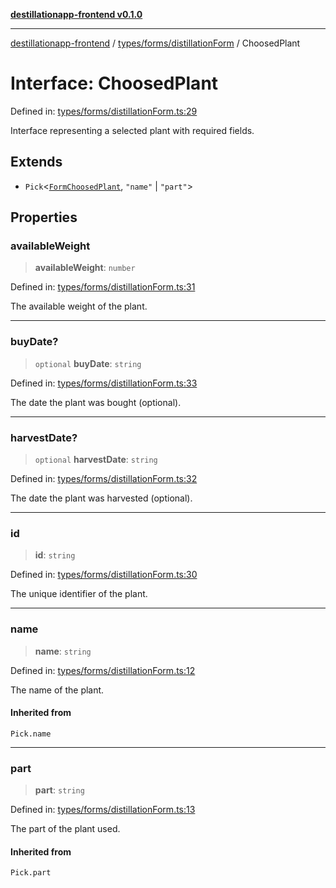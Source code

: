 [**destillationapp-frontend v0.1.0**](../../../../README.md)

***

[destillationapp-frontend](../../../../modules.md) / [types/forms/distillationForm](../README.md) / ChoosedPlant

# Interface: ChoosedPlant

Defined in: [types/forms/distillationForm.ts:29](https://github.com/DestillApp/main/blob/ec2df52a50a22efb35f12a0243274f6d03fbca52/frontend/src/types/forms/distillationForm.ts#L29)

Interface representing a selected plant with required fields.

## Extends

- `Pick`\<[`FormChoosedPlant`](FormChoosedPlant.md), `"name"` \| `"part"`\>

## Properties

### availableWeight

> **availableWeight**: `number`

Defined in: [types/forms/distillationForm.ts:31](https://github.com/DestillApp/main/blob/ec2df52a50a22efb35f12a0243274f6d03fbca52/frontend/src/types/forms/distillationForm.ts#L31)

The available weight of the plant.

***

### buyDate?

> `optional` **buyDate**: `string`

Defined in: [types/forms/distillationForm.ts:33](https://github.com/DestillApp/main/blob/ec2df52a50a22efb35f12a0243274f6d03fbca52/frontend/src/types/forms/distillationForm.ts#L33)

The date the plant was bought (optional).

***

### harvestDate?

> `optional` **harvestDate**: `string`

Defined in: [types/forms/distillationForm.ts:32](https://github.com/DestillApp/main/blob/ec2df52a50a22efb35f12a0243274f6d03fbca52/frontend/src/types/forms/distillationForm.ts#L32)

The date the plant was harvested (optional).

***

### id

> **id**: `string`

Defined in: [types/forms/distillationForm.ts:30](https://github.com/DestillApp/main/blob/ec2df52a50a22efb35f12a0243274f6d03fbca52/frontend/src/types/forms/distillationForm.ts#L30)

The unique identifier of the plant.

***

### name

> **name**: `string`

Defined in: [types/forms/distillationForm.ts:12](https://github.com/DestillApp/main/blob/ec2df52a50a22efb35f12a0243274f6d03fbca52/frontend/src/types/forms/distillationForm.ts#L12)

The name of the plant.

#### Inherited from

`Pick.name`

***

### part

> **part**: `string`

Defined in: [types/forms/distillationForm.ts:13](https://github.com/DestillApp/main/blob/ec2df52a50a22efb35f12a0243274f6d03fbca52/frontend/src/types/forms/distillationForm.ts#L13)

The part of the plant used.

#### Inherited from

`Pick.part`
